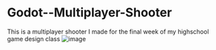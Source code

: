 # Godot--Multiplayer-Shooter
This is a multiplayer shooter I made for the final week of my highschool game design class
![image](https://user-images.githubusercontent.com/19656825/201552127-14a02827-265f-4688-aa0d-fd64e4e177b2.png)
